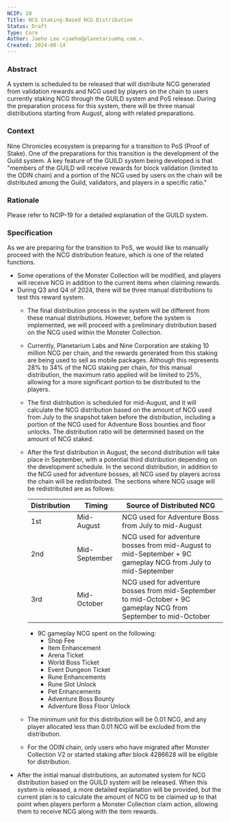 ```yaml
---
NCIP: 20
Title: NCG Staking-Based NCG Distribution
Status: Draft
Type: Core
Author: Jaeho Lee <jaeho@planetariumhq.com.>.
Created: 2024-08-14
---
```




### Abstract

A system is scheduled to be released that will distribute NCG generated from validation rewards and NCG used by players on the chain to users currently staking NCG through the GUILD system and PoS release. During the preparation process for this system, there will be three manual distributions starting from August, along with related preparations.

### Context

Nine Chronicles ecosystem is preparing for a transition to PoS (Proof of Stake). One of the preparations for this transition is the development of the Guild system. A key feature of the GUILD system being developed is that "members of the GUILD will receive rewards for block validation (limited to the ODIN chain) and a portion of the NCG used by users on the chain will be distributed among the Guild, validators, and players in a specific ratio."

### Rationale

Please refer to NCIP-19 for a detailed explanation of the GUILD system.

### Specification

As we are preparing for the transition to PoS, we would like to manually proceed with the NCG distribution feature, which is one of the related functions.

- Some operations of the Monster Collection will be modified, and players will receive NCG in addition to the current items when claiming rewards.
- During Q3 and Q4 of 2024, there will be three manual distributions to test this reward system.
    - The final distribution process in the system will be different from these manual distributions. However, before the system is implemented, we will proceed with a preliminary distribution based on the NCG used within the Monster Collection.
    - Currently, Planetarium Labs and Nine Corporation are staking 10 million NCG per chain, and the rewards generated from this staking are being used to sell as mobile packages. Although this represents 28% to 34% of the NCG staking per chain, for this manual distribution, the maximum ratio applied will be limited to 25%, allowing for a more significant portion to be distributed to the players.
    - The first distribution is scheduled for mid-August, and it will calculate the NCG distribution based on the amount of NCG used from July to the snapshot taken before the distribution, including a portion of the NCG used for Adventure Boss bounties and floor unlocks. The distribution ratio will be determined based on the amount of NCG staked.
    - After the first distribution in August, the second distribution will take place in September, with a potential third distribution depending on the development schedule. In the second distribution, in addition to the NCG used for adventure bosses, all NCG used by players across the chain will be redistributed. The sections where NCG usage will be redistributed are as follows:
        
        
        | Distribution | Timing | Source of Distributed NCG |
        | --- | --- | --- |
        | 1st | Mid-August | NCG used for Adventure Boss from July to mid-August |
        | 2nd | Mid-September | NCG used for adventure bosses from mid-August to mid-September + 9C gameplay NCG from July to mid-September |
        | 3rd | Mid-October | NCG used for adventure bosses from mid-September to mid-October + 9C gameplay NCG from September to mid-October |
        - 9C gameplay NCG spent on the following:
            - Shop Fee
            - Item Enhancement
            - Arena Ticket
            - World Boss Ticket
            - Event Dungeon Ticket
            - Rune Enhancements
            - Rune Slot Unlock
            - Pet Enhancements
            - Adventure Boss Bounty
            - Adventure Boss Floor Unlock
    - The minimum unit for this distribution will be 0.01 NCG, and any player allocated less than 0.01 NCG will be excluded from the distribution.
    - For the ODIN chain, only users who have migrated after Monster Collection V2 or started staking after block 4286628 will be eligible for distribution.
- After the initial manual distributions, an automated system for NCG distribution based on the GUILD system will be released. When this system is released, a more detailed explanation will be provided, but the current plan is to calculate the amount of NCG to be claimed up to that point when players perform a Monster Collection claim action, allowing them to receive NCG along with the item rewards.